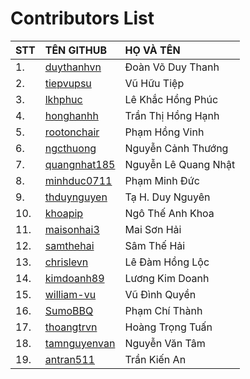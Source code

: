 # Contributors List

|STT | TÊN GITHUB                                             | HỌ VÀ TÊN                      |
|:---|:-------------------------------------------------------|:-------------------------------|
|1.  | [duythanhvn](https://github.com/duythanhvn)            | Đoàn Võ Duy Thanh              |
|2.  | [tiepvupsu](https://github.com/tiepvupsu)              | Vũ Hữu Tiệp                    |
|3.  | [lkhphuc](https://github.com/lkhphuc)                  | Lê Khắc Hồng Phúc              |
|4.  | [honghanhh](https://github.com/honghanhh)              | Trần Thị Hồng Hạnh             |
|5.  | [rootonchair](https://github.com/rootonchair)          | Phạm Hồng Vinh                 |
|6.  | [ngcthuong](https://github.com/ngcthuong)              | Nguyễn Cảnh Thướng             |
|7.  | [quangnhat185](https://github.com/quangnhat185)        | Nguyễn Lê Quang Nhật           |
|8.  | [minhduc0711](https://github.com/minhduc0711)          | Phạm Minh Đức                  |
|9.  | [thduynguyen](https://github.com/thduynguyen)          | Tạ H. Duy Nguyên               |
|10. | [khoapip](https://github.com/khoapip)                  | Ngô Thế Anh Khoa               |
|11. | [maisonhai3](https://github.com/maisonhai3)            | Mai Sơn Hải                    |
|12. | [samthehai](https://github.com/samthehai)              | Sâm Thế Hải                    |
|13. | [chrislevn](https://github.com/chrislevn)              | Lê Đàm Hồng Lộc                |
|14. | [kimdoanh89](https://github.com/kimdoanh89)            | Lương Kim Doanh                |
|15. | [william-vu](https://github.com/william-vu)            | Vũ Đình Quyền                  |
|16. | [SumoBBQ](https://github.com/SumoBBQ)                  | Phạm Chí Thành                 |
|17. | [thoangtrvn](https://github.com/thoangtrvn)            | Hoàng Trọng Tuấn               |
|18. | [tamnguyenvan](https://github.com/tamnguyenvan)        | Nguyễn Văn Tâm                 |
|19. | [antran511](https://github.com/antran511)              | Trần Kiến An                   |
